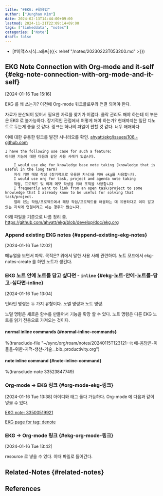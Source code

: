 ```yaml
---
title: "#EKG: #활용법"
author: ["Junghan Kim"]
date: 2024-02-13T14:44:00+09:00
lastmod: 2024-11-21T22:09:14+09:00
tags: ["linkeddata", "notes"]
categories: ["Note"]
draft: false
---
```


-   [#이맥스지식그래프]({{< relref "/notes/20230223T053200.md" >}})


## EKG Note Connection with Org-mode and it-self {#ekg-note-connection-with-org-mode-and-it-self}

<span class="timestamp-wrapper"><span class="timestamp">[2024-01-16 Tue 15:16]</span></span>

EKG 를 왜 쓰는가? 이전에 Org-mode 워크플로우와 연결 되어야 한다.

자료가 분산되어 있어서 필요한 자료를 찾기가 어렵다. 클락 관리도 해야 하는데 이 부분은 EKG 로 불가능하다. 장기적인 관점에서 어떻게 해야 하는가? 현재까지는 일단 디노트로 두는게 좋을 것 같다. 링크는 하나의 파일이 편할 것 같다. 너무 애매하다

이에 대한 유용한 링크를 발견! 시나리오를 확인. [ahyatt/ekg/issues/108 - github.com](https://github.com/ahyatt/ekg/issues/108)

```text
I have the following use case for such a feature:
이러한 기능에 대한 다음과 같은 사용 사례가 있습니다.

    I would use ekg for knowledge base note taking (knowledge that is useful in the long term)
    지식 기반 메모 작성 (장기적으로 유용한 지식)을 위해 ekg를 사용합니다.
    I would use org for task, project and agenda note taking
    작업, 프로젝트 및 의제 메모 작성을 위해 조직을 사용합니다
    I frequently want to link from an open task/project to some knowledge that I already know to be useful for solving that task/project.
    열려 있는 작업/프로젝트에서 해당 작업/프로젝트를 해결하는 데 유용하다고 이미 알고 있는 지식에 연결하려고 하는 경우가 많습니다.
```

아래 파일을 기준으로 나름 정리 중. <https://github.com/ahyatt/ekg/blob/develop/doc/ekg.org>


### Append existing EKG notes {#append-existing-ekg-notes}

<span class="timestamp-wrapper"><span class="timestamp">[2024-01-16 Tue 12:02]</span></span>

메뉴얼을 보면서 파악. 목적은? 위에서 말한 사용 사례 관련하여. 노트 모드에서 ekg-notes-create 를 하면 노트가 생긴다.


### EKG 노트 안에 노트를 담고 싶다면 - `inline` {#ekg-노트-안에-노트를-담고-싶다면-inline}

<span class="timestamp-wrapper"><span class="timestamp">[2024-01-16 Tue 13:04]</span></span>

인라인 명령은 두 가지 유형이다. 노멀 명령과 노트 명령.

노멀 명령은 새로운 함수를 만들어서 기능을 확장 할 수 있다. 노트 명령은 다른 EKG 노트를 읽기 전용으로 가져오는 것이다.


#### normal inline commands {#normal-inline-commands}

%(transclude-file "~/sync/org/roam/notes/20240115T123121--it 에-몸담은-이들을-위한-지적-생산-기술\__bib_productivity.org")


#### note inline command {#note-inline-command}

%(transclude-note 33523847749)


### Org-mode -&gt; EKG 링크 {#org-mode-ekg-링크}

<span class="timestamp-wrapper"><span class="timestamp">[2024-01-16 Tue 13:38]</span></span> 아이디와 태그 둘다 가능하다. Org-mode 에 다음과 같이 넣을 수 있다.

[EKG note: 33500519921](33500519921)

[EKG page for tag: denote](denote)


### EKG -&gt; Org-mode 링크 {#ekg-org-mode-링크}

<span class="timestamp-wrapper"><span class="timestamp">[2024-01-16 Tue 13:42]</span></span>

resource 로 넣을 수 있다. 이때 파일로 들어간다.


## Related-Notes {#related-notes}

## References

<style>.csl-entry{text-indent: -1.5em; margin-left: 1.5em;}</style><div class="csl-bib-body">
</div>
